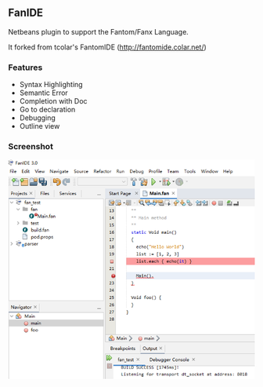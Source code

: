 ## FanIDE

Netbeans plugin to support the Fantom/Fanx Language.

It forked from tcolar's FantomIDE (http://fantomide.colar.net/)

### Features
- Syntax Highlighting
- Semantic Error
- Completion with Doc
- Go to declaration
- Debugging
- Outline view

### Screenshot
![image](https://raw.githubusercontent.com/fanx-dev/FanIDE/master/screenshot.png)
